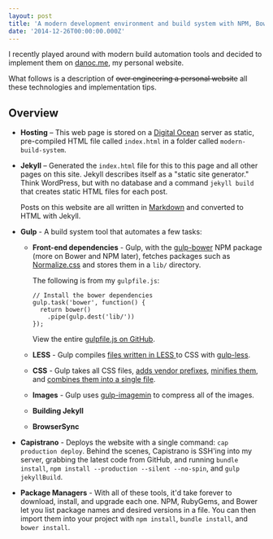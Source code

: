 ```yaml
---
layout: post
title: 'A modern development environment and build system with NPM, Bower, Gulp, BrowserSync, Jekyll, and Capistrano'
date: '2014-12-26T00:00:00.000Z'
---
```


I recently played around with modern build automation tools and decided to implement them on [danoc.me](http://danoc.me/), my personal website.

What follows is a description of <s>over engineering a personal website</s> all these technologies and implementation tips.

## Overview

* **Hosting** – This web page is stored on a [Digital Ocean](https://www.digitalocean.com/) server as static, pre-compiled HTML file called `index.html` in a folder called `modern-build-system`.
* **Jekyll** – Generated the `index.html` file for this to this page and all other pages on this site. Jekyll describes itself as a "static site generator." Think WordPress, but with no database and a command `jekyll build` that creates static HTML files for each post.

  Posts on this website are all written in [Markdown](http://daringfireball.net/projects/markdown/syntax) and converted to HTML with Jekyll.

* **Gulp** - A build system tool that automates a few tasks:
  * **Front-end dependencies** - Gulp, with the [gulp-bower](https://www.npmjs.com/package/gulp-bower) NPM package (more on Bower and NPM later), fetches packages such as [Normalize.css](https://github.com/necolas/normalize.css/) and stores them in a `lib/` directory.

    The following is from my `gulpfile.js`:

        // Install the bower dependencies
        gulp.task('bower', function() {
          return bower()
            .pipe(gulp.dest('lib/'))
        });

    View the entire [gulpfile.js on GitHub](https://github.com/danoc/danoc.me/blob/master/gulpfile.js).
  * **LESS** - Gulp compiles [files written in LESS ](https://github.com/danoc/danoc.me/tree/master/src/less) to CSS with [gulp-less](https://www.npmjs.com/package/gulp-less).
  * **CSS** - Gulp takes all CSS files, [adds vendor prefixes](https://www.npmjs.com/package/gulp-autoprefixer), [minifies them](https://www.npmjs.com/package/gulp-minify-css), and [combines them into a single file](https://www.npmjs.com/package/gulp-concat).
  * **Images** - Gulp uses [gulp-imagemin](https://www.npmjs.com/package/gulp-imagemin) to compress all of the images.
  * **Building Jekyll**
  * **BrowserSync**
* **Capistrano** - Deploys the website with a single command: `cap production deploy`. Behind the scenes, Capistrano is SSH'ing into my server, grabbing the latest code from GitHub, and running `bundle install`, `npm install --production --silent --no-spin`, and `gulp jekyllBuild`.
* **Package Managers** - With all of these tools, it'd take forever to download, install, and upgrade each one. NPM, RubyGems, and Bower let you list package names and desired versions in a file. You can then import them into your project with `npm install`, `bundle install`, and `bower install`.
